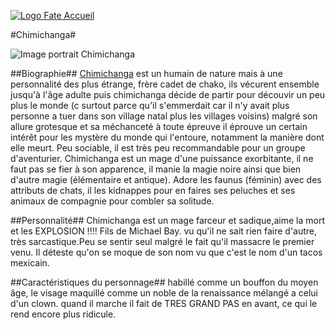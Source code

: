 [![Logo Fate Accueil](../ressources/img/power_fate.png)](/index.html)

#Chimichanga#

![Image portrait Chimichanga](../ressources/img/chimichanga.png)

##Biographie##
 [Chimichanga](https://fr.wikipedia.org/wiki/Chimichanga) est un humain de nature mais à une personnalité des plus étrange, frère cadet de chako, ils vécurent ensemble jusqu'à l'âge adulte puis chimichanga décide de partir pour découvir un peu plus le monde (c surtout parce qu'il s'emmerdait car il n'y avait plus personne a tuer dans son village natal plus les villages voisins) malgré son allure grotesque et sa méchanceté à toute épreuve il éprouve un certain intérêt pour les mystère du monde qui l'entoure, notamment la manière dont elle meurt. Peu sociable, il est très peu recommandable pour un groupe d'aventurier. Chimichanga est un mage d'une puissance exorbitante, il ne faut pas se fier à son apparence, il manie la magie noire ainsi que bien d'autre magie (élémentaire et antique). Adore les faunus (féminin) avec des attributs de chats, il les kidnappes pour en faires ses peluches et ses animaux de compagnie pour combler sa solitude.

##Personnalité##
Chimichanga est un mage farceur et sadique,aime la mort et les EXPLOSION !!!! Fils de Michael Bay. vu qu'il ne sait rien faire d'autre, très sarcastique.Peu se sentir seul malgré le fait qu'il massacre le premier venu. Il déteste qu'on se moque de son nom vu que c'est le nom d'un tacos mexicain.

##Caractéristiques du personnage##
habillé comme un bouffon du moyen âge, le visage maquillé comme un noble de la renaissance mélangé a celui d'un clown. quand il marche il fait de TRES GRAND PAS en avant, ce qui le rend encore plus ridicule.